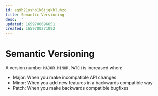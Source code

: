 ```yaml
---
id: eq9h21oshb1k6jjqkhluhzo
title: Semantic Versioning
desc: ''
updated: 1659700696651
created: 1659700271092
---
```

# Semantic Versioning

A version number `MAJOR.MINOR.PATCH` is increased when:
- Major: When you make incompatible API changes
- Minor: When you add new features in a backwards compatible way
- Patch: When you make backwards compatible bugfixes
